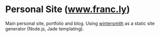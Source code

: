 
# Personal Site (www.franc.ly)

Main personal site, portfolio and blog.
Using [wintersmith](https://github.com/jnordberg/wintersmith) as a static site generator (Node.js, Jade templating).
